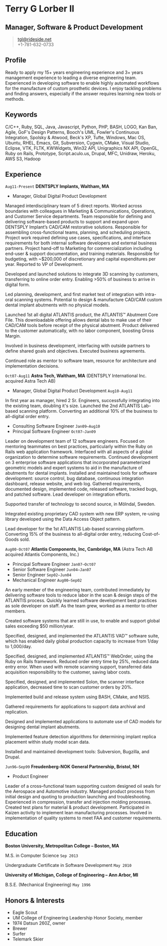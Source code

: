 # Terry G Lorber II
## Manager, Software & Product Development        

> [tgl@rideside.net](tgl@rideside.net)  
> +1-781-632-0733

## Profile
Ready to apply my 15+ years engineering experience and 3+ years management experience to leading a diverse engineering team. Experienced in developing software to enable highly automated workflows for the manufacture of custom prosthetic devices. I enjoy tackling problems and finding answers, especially if the answer requires learning new tools or methods.

## Keywords
C/C++, Ruby, SQL, Java, Javascript, Python, PHP, BASH, LOGO, Kan Ban, Agile, GoF's Design Patterns, Booch's UML, Fowler's Continuous Integration, Spolsky & Atwood, Beck's XP, Tufte, Windows, Mac OS, Ubuntu, RHEL, Emacs, Git, Subversion, Cygwin, CMake, Visual Studio, Eclipse, VTK, FLTK, KWWidgets, Win32 API, Unigraphics NX API, OpenGL, Ruby on Rails, Prototype, Script.aculo.us, Drupal, MFC, Unidraw, Heroku, AWS S3, Hadoop

## Experience

`Aug11-Present`
__DENTSPLY Implants, Waltham, MA__

- Manager, Global Digital Product Development

Managed interdisciplinary team of 5 direct reports.  Worked across boundaries with colleagues in Marketing & Communications, Operations, and Customer Service departments. Team responsible for defining and delivering software-based products to support and expand upon DENTSPLY Implant’s CAD/CAM restorative solutions. Responsible for assembling cross-functional teams, planning, and scheduling projects. Project work required defining use cases, specifications, and interface requirements for both internal software developers and external business partners.  Project hand-off to Marketing for commercialization including end-user & support documentation, and training materials.  Responsible for budgeting, with ~$200,000 of discretionary and capital expenditures per year. Reported to VP of Development.

Developed and launched solutions to integrate 3D scanning by customers, transferring to online order entry.  Enabling >50% of business to arrive in digital form.

Led planning, development, and first market test of integration with intra-oral scanning systems. Potential to design & manufacture CAD/CAM custom dental implant abutments with no physical models.

Launched 1st all digital ATLANTIS product, the ATLANTIS™ Abutment Core File.  This downloadable offering allows dental labs to make use of their CAD/CAM tools before receipt of the physical abutment. Product delivered to the customer automatically, with no labor component, boosting Gross Margin.

Involved in business development, interfacing with outside partners to define shared goals and objectives. Executed business agreements.

Continued role as mentor to software team, resource for architecture and implementation decisions.

`Oct07-Aug11`
__Astra Tech, Waltham, MA__
(DENTSPLY International Inc. acquired Astra Tech AB)

- Manager, Global Digital Product Development `Aug10-Aug11`

In first year as manager, hired 2 Sr. Engineers, successfully integrating into the existing team, doubling it's size. 
Launched the 2nd ATLANTIS Lab-based scanning platform. Converting an additional 10% of the business to all-digital order entry.

- Consulting Software Engineer `Jan09–Aug10` 
- Principal Software Engineer `Oct07–Jan09` 

Leader on development team of 12 software engineers.  Focused on mentoring teammates on best practices, particularly within the Ruby on Rails web application framework. Interfaced with all aspects of a global organization to determine software requirements. Continued development on 3 enterprise software applications that incorporated parameterized geometric models and expert systems to aid in the manufacture of abutments for dental implants. Installed and maintained tools for software development: source control, bug database, continuous integration dashboard, release website, and web log.  Gathered requirements, documented design, implemented code, released software, tracked bugs, and patched software.
Lead developer on integration efforts.

Supported transfer of technology to second source, in Mölndal, Sweden.

Integrated existing proprietary CAD system with new ERP system, re-using library developed using the Data Access Object pattern.

Lead developer for the 1st  ATLANTIS Lab-based scanning platform.  Converting 15% of the business to all-digital order entry, reducing Cost-of-Goods sold.

`Aug00-Oct07` 
__Atlantis Components, Inc, Cambridge, MA__
(Astra Tech AB acquired Atlantis Components, Inc.)

- Principal Software Engineer 
`Jan07–Oct07` 
- Senior Software Engineer `Jun04–Jan07` 
- Senior Engineer `Sep02–Jun04` 
- Mechanical Engineer `Aug00–Sep02` 

An early member of the engineering team, contributed immediately by delivering software tools to reduce labor in the scan & design steps of the ATLANTIS process.  Quickly learned software development best practices as sole developer on staff.  As the team grew, worked as a mentor to other members.

Created software systems that are still in use, to enable and support global sales exceeding $50 million/year.

Specified, designed, and implemented the ATLANTIS VAD™ software suite, which has enabled daily global production capacity to increase from 1/day to 1,000/day.

Specified, designed, and implemented ATLANTIS™ WebOrder, using the Ruby on Rails framework. Reduced order entry time by 25%, reduced data entry error.  When used with remote scanning support, transferred data acquisition responsibility to the customer, saving labor costs.

Specified, designed, and implemented Solon, the scanner interface application, decreased time to scan customer orders by 20%.

Implemented build and release system using BASH, CMake, and NSIS.

Gathered requirements for applications to support data archival and replication.

Designed and implemented applications to automate use of CAD models for designing dental implant abutments.

Implemented feature detection algorithms for determining implant replica placement within study model scan data.

Installed and maintained development tools: Subversion, Bugzilla, and Drupal.

`Jun96–Sep99`
__Freudenberg-NOK General Partnership, Bristol, NH__
- Product Engineer

Leader of a cross–functional team supporting custom designed oil seals for the Aerospace and Automotive industry. Managed product process from initial design and quoting to production launching and troubleshooting. Experienced in compression, transfer and injection molding processes. Created test plans for material & product development. Participated in Kaizen activity to implement lean manufacturing processes. Involved in implementation of quality systems to meet FAA and customer requirements.

## Education

__Boston University, Metropolitan College – Boston, MA__

M.S. in Computer Science  `Sep 2013`

Undergraduate Certificate in Software Development  `May 2010`

__University of Michigan, College of Engineering – Ann Arbor, MI__

B.S.E. (Mechanical Engineering)  `May 1996`

## Honors & Interests
- Eagle Scout
- UM College of Engineering Leadership Honor Society, member
- 1974 Datsun 260Z, owner
- Brewer
- Surfer
- Telemark Skier
